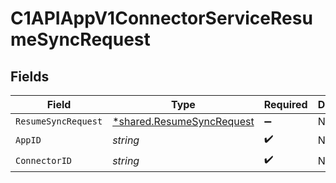 # C1APIAppV1ConnectorServiceResumeSyncRequest


## Fields

| Field                                                                        | Type                                                                         | Required                                                                     | Description                                                                  |
| ---------------------------------------------------------------------------- | ---------------------------------------------------------------------------- | ---------------------------------------------------------------------------- | ---------------------------------------------------------------------------- |
| `ResumeSyncRequest`                                                          | [*shared.ResumeSyncRequest](../../../pkg/models/shared/resumesyncrequest.md) | :heavy_minus_sign:                                                           | N/A                                                                          |
| `AppID`                                                                      | *string*                                                                     | :heavy_check_mark:                                                           | N/A                                                                          |
| `ConnectorID`                                                                | *string*                                                                     | :heavy_check_mark:                                                           | N/A                                                                          |